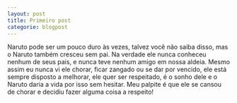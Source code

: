 ```yaml
---
layout: post
title: Primeiro post
categorie: blogpost
---
```


 Naruto pode ser um pouco duro às vezes, talvez você não saiba disso, mas o Naruto também cresceu sem pai. Na verdade ele nunca conheceu nenhum de seus pais, e nunca teve nenhum amigo em nossa aldeia. Mesmo assim eu nunca vi ele chorar, ficar zangado ou se dar por vencido, ele está sempre disposto a melhorar, ele quer ser respeitado, é o sonho dele e o Naruto daria a vida por isso sem hesitar. Meu palpite é que ele se cansou de chorar e decidiu fazer alguma coisa a respeito!